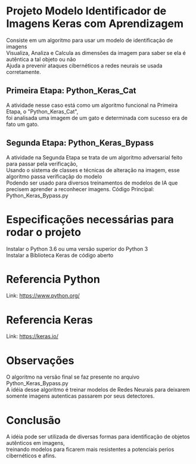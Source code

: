 # Projeto Modelo Identificador de Imagens Keras com Aprendizagem
Consiste em um algoritmo para usar um modelo de identificação de imagens</br>
Visualiza, Analiza e Calcula as dimensões da imagem para saber se ela é autêntica a tal objeto ou não</br>
Ajuda a prevenir ataques cibernéticos a redes neurais se usada corretamente.
## Primeira Etapa: Python_Keras_Cat
A atividade nesse caso está como um algoritmo funcional na Primeira Etapa, o "Python_Keras_Cat",</br>
foi analisada uma imagem de um gato e determinada com sucesso era de fato um gato.
## Segunda Etapa: Python_Keras_Bypass
A atividade na Segunda Etapa se trata de um algoritmo adversarial feito para passar pela verificação,</br>
Usando o sistema de classes e técnicas de alteração na imagem, esse algoritmo passa verificaçãp do modelo</br>
Podendo ser usado para diversos treinamentos de modelos de IA que precisem aprender a reconhecer imagens.
Código Principal: Python_Keras_Bypass.py

# Especificações necessárias para rodar o projeto
Instalar o Python 3.6 ou uma versão superior do Python 3</br> 
Instalar a Biblioteca Keras de código aberto
# Referencia Python
Link: https://www.python.org/
# Referencia Keras
Link: https://keras.io/

# Observações
O algoritmo na versão final se faz presente no arquivo Python_Keras_Bypass.py</br>
A idéia desse algoritmo é treinar modelos de Redes Neurais para deixarem somente imagens autenticas passarem por seus detectores.

# Conclusão
A idéia pode ser utilizada de diversas formas para identificação de objetos autênticos em imagens,</br>
treinando modelos para ficarem mais resistentes a potenciais perios cibernéticos e afins.
